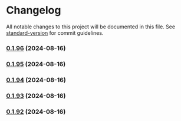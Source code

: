 # Changelog

All notable changes to this project will be documented in this file. See [standard-version](https://github.com/conventional-changelog/standard-version) for commit guidelines.

### [0.1.96](https://github.com/CassianoThurow/ui-forge/compare/v0.1.2...v0.1.96) (2024-08-16)

### [0.1.95](https://github.com/CassianoThurow/ui-forge/compare/v0.1.2...v0.1.95) (2024-08-16)

### [0.1.94](https://github.com/CassianoThurow/ui-forge/compare/v0.1.2...v0.1.94) (2024-08-16)

### [0.1.93](https://github.com/CassianoThurow/ui-forge/compare/v0.1.2...v0.1.93) (2024-08-16)

### [0.1.92](https://github.com/CassianoThurow/ui-forge/compare/v0.1.2...v0.1.92) (2024-08-16)
